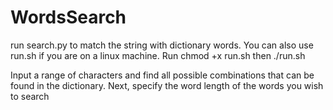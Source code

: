 # WordsSearch
run search.py to match the string with dictionary words.
You can also use run.sh if you are on a linux machine. Run chmod +x run.sh then ./run.sh

Input a range of characters and find all possible combinations that can be found in the dictionary.
Next, specify the word length of the words you wish to search

